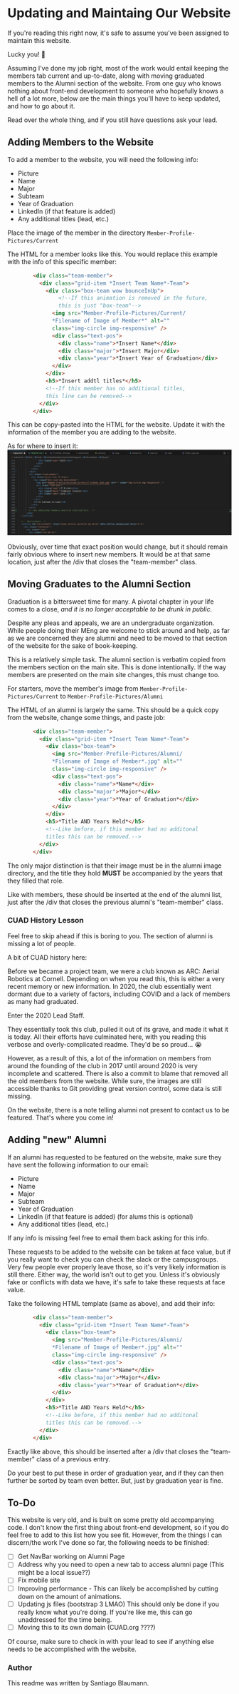 # Updating and Maintaing Our Website

If you're reading this right now, it's safe to assume you've been assigned
to maintain this website.

Lucky you! :moyai:

Assuming I've done my job right, most of the work would entail keeping the
members tab current and up-to-date, along with moving graduated members to
the Alumni section of the website. From one guy who knows nothing about
front-end development to someone who hopefully knows a hell of a lot more, 
below are the main things you'll have to keep updated, and how to go about it.

Read over the whole thing, and if you still have questions ask your lead.

## Adding Members to the Website

To add a member to the website, you will need the following info:
- Picture
- Name
- Major
- Subteam
- Year of Graduation
- LinkedIn (if that feature is added)
- Any additional titles (lead, etc.)

Place the image of the member in the directory
```Member-Profile-Pictures/Current```

The HTML for a member looks like this. You would replace this example with
the info of this specific member:
```HTML
        <div class="team-member">
          <div class="grid-item *Insert Team Name*-Team">
            <div class="box-team wow bounceInUp"> 
                <!--If this animation is removed in the future, 
                this is just "box-team"-->
              <img src="Member-Profile-Pictures/Current/
              *Filename of Image of Member*" alt="" 
              class="img-circle img-responsive" />
              <div class="text-pos">
                <div class="name">*Insert Name*</div>
                <div class="major">*Insert Major</div>
                <div class="year">*Insert Year of Graduation</div>
              </div>
            </div>
            <h5>*Insert addtl titles*</h5> 
            <!--If this member has no additional titles, 
            this line can be removed-->
          </div>
        </div>
```

This can be copy-pasted into the HTML for the website.
Update it with the information of the member you are adding to the website.

As for where to insert it:
![Location of where to insert members into the code.](img/readme/1.png)

Obviously, over time that exact position would change, but it should remain
fairly obvious where to insert new members. It would be at that same location,
just after the /div that closes the "team-member" class.

## Moving Graduates to the Alumni Section

Graduation is a bittersweet time for many. A pivotal chapter in your life
comes to a close, _and it is no longer acceptable to be drunk in public._ 

Despite any pleas and appeals, we are an undergraduate organization. 
While people doing their MEng are welcome to stick around and help, as far
as we are concerned they are alumni and need to be moved to that section
of the website for the sake of book-keeping.

This is a relatively simple task. The alumni section is verbatim copied
from the members section on the main site. This is done intentionally. 
If the way members are presented on the main site changes, this must
change too. 

For starters, move the member's image from
```Member-Profile-Pictures/Current```
to
```Member-Profile-Pictures/Alumni```

The HTML of an alumni is largely the same. This should be a quick
copy from the website, change some things, and paste job:
```HTML
        <div class="team-member">
          <div class="grid-item *Insert Team Name*-Team">
            <div class="box-team">
              <img src="Member-Profile-Pictures/Alumni/
              *Filename of Image of Member*.jpg" alt="" 
              class="img-circle img-responsive" />
              <div class="text-pos">
                <div class="name">*Name*</div>
                <div class="major">*Major*</div>
                <div class="year">*Year of Graduation*</div>
              </div>
            </div>
            <h5>*Title AND Years Held*</h5> 
            <!--Like before, if this member had no additonal 
            titles this can be removed.-->
          </div>
        </div>
```

The only major distinction is that their image must be in the alumni image
directory, and the title they hold **MUST** be accompanied by the years
that they filled that role. 

Like with members, these should be inserted at the end of the alumni
list, just after the /div that closes the previous alumni's
"team-member" class. 

### CUAD History Lesson

Feel free to skip ahead if this is boring to you.
The section of alumni is missing a lot of people. 

A bit of CUAD history here:

Before we became a project team, we were a club known as ARC: Aerial Robotics at Cornell.
Depending on when you read this, this is either a very recent memory or
new information. In 2020, the club essentially went dormant due to a variety
of factors, including COVID and a lack of members as many had graduated. 

Enter the 2020 Lead Staff. 

They essentially took this club, pulled it out of its grave, and made it what
it is today. All their efforts have culminated here, with you reading this
verbose and overly-complicated readme. They'd be so proud... :sob:

However, as a result of this, a lot of the information on members from around
the founding of the club in 2017 until around 2020 is very incomplete and
scattered. There is also a commit to blame that removed all the old members
from the website. While sure, the images are still accessible thanks to Git
providing great version control, some data is still missing. 

On the website, there is a note telling alumni not present to 
contact us to be featured. That's where you come in!

## Adding "new" Alumni

If an alumni has requested to be featured on the website, make sure they have
sent the following information to our email:
- Picture
- Name
- Major
- Subteam
- Year of Graduation
- LinkedIn (if that feature is added) (for alums this is optional)
- Any additional titles (lead, etc.)

If any info is missing feel free to email them back asking for this info.

These requests to be added to the website can be taken at face value, 
but if you really want to check you can check the slack or the campusgroups.
Very few people ever properly leave those, so it's very likely information 
is still there. Either way, the world isn't out to get you. Unless it's 
obviously fake or conflicts with data we have, it's safe to take these
requests at face value. 

Take the following HTML template (same as above), and add their info:
```HTML
        <div class="team-member">
          <div class="grid-item *Insert Team Name*-Team">
            <div class="box-team">
              <img src="Member-Profile-Pictures/Alumni/
              *Filename of Image of Member*.jpg" alt="" 
              class="img-circle img-responsive" />
              <div class="text-pos">
                <div class="name">*Name*</div>
                <div class="major">*Major*</div>
                <div class="year">*Year of Graduation*</div>
              </div>
            </div>
            <h5>*Title AND Years Held*</h5> 
            <!--Like before, if this member had no additonal 
            titles this can be removed.-->
          </div>
        </div>
```

Exactly like above, this should be inserted after a /div that closes
the "team-member" class of a previous entry. 

Do your best to put these in order of graduation year, and if they can then
further be sorted by team even better. But, just by graduation year is fine.

## To-Do

This website is very old, and is built on some pretty old accompanying code.
I don't know the first thing about front-end development, so if you
do feel free to add to this list how you see fit. However, from the things
I can discern/the work I've done so far, the following needs to be finished:

- [ ] Get NavBar working on Alumni Page
- [ ] Address why you need to open a new tab to access alumni page
(This might be a local issue??)
- [ ] Fix mobile site 
- [ ] Improving performance - This can likely be accomplished by cutting down
on the amount of animations. 
- [ ] Updating js files (bootstrap 3 LMAO) 
This should only be done if you really know what you're doing. If you're like
me, this can go unaddressed for the time being. 
- [ ] Moving this to its own domain (CUAD.org ????)

Of course, make sure to check in with your lead to see if anything else needs
to be accomplished with the website. 

### Author

This readme was written by Santiago Blaumann. 






